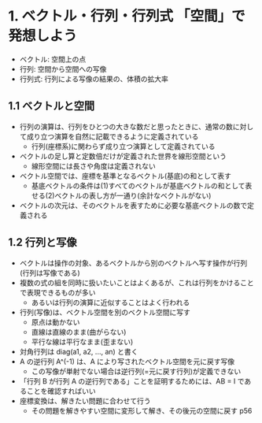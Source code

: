 # 1. ベクトル・行列・行列式 「空間」で発想しよう
- ベクトル: 空間上の点
- 行列: 空間から空間への写像
- 行列式: 行列による写像の結果の、体積の拡大率

## 1.1 ベクトルと空間
- 行列の演算は、行列をひとつの大きな数だと思ったときに、通常の数に対して成り立つ演算を自然に記載できるように定義されている
  - 行列(座標系)に関わらず成り立つ演算として定義されている
- ベクトルの足し算と定数倍だけが定義された世界を線形空間という
  - 線形空間には長さや角度は定義されない
- ベクトル空間では、座標を基準となるベクトル(基底)の和として表す
  - 基底ベクトルの条件は(1)すべてのベクトルが基底ベクトルの和として表せる(2)ベクトルの表し方が一通り(余計なベクトルがない)
- ベクトルの次元は、そのベクトルを表すために必要な基底ベクトルの数で定義される

## 1.2 行列と写像
- ベクトルは操作の対象、あるベクトルから別のベクトルへ写す操作が行列(行列は写像である)
- 複数の式の組を同時に扱いたいことはよくあるが、これは行列をかけることで表現できるものが多い
  - あるいは行列の演算に近似することはよく行われる
- 行列(写像)は、ベクトル空間を別のベクトル空間に写す
  - 原点は動かない
  - 直線は直線のまま(曲がらない)
  - 平行な線は平行なまま(歪まない)
- 対角行列は diag(a1, a2, ..., an) と書く
- A の逆行列 A^(-1) は、A により写されたベクトル空間を元に戻す写像
  - この写像が単射でない場合は逆行列(=元に戻す行列)が定義できない
- 「行列 B が行列 A の逆行列である」ことを証明するためには、AB = I であることを確認すればいい
- 座標変換は、解きたい問題に合わせて行う
  - その問題を解きやすい空間に変形して解き、その後元の空間に戻す
p56